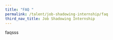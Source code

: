 ```yaml
---
title: "FAQ "
permalink: /talent/job-shadowing-internship/faq
third_nav_title: Job Shadowing Internship
---
```

faqsss